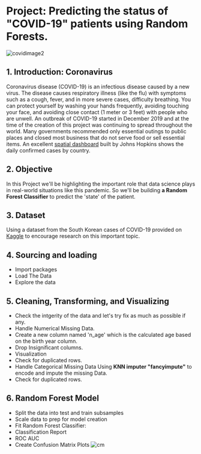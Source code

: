 
# Project: Predicting the status of "COVID-19" patients using Random Forests.

![covidimage2](https://user-images.githubusercontent.com/67468718/106261986-2ca7f600-61d7-11eb-84e1-29362d5a425e.png)

## 1. Introduction: Coronavirus

Coronavirus disease (COVID-19) is an infectious disease caused by a new virus.
The disease causes respiratory illness (like the flu) with symptoms such as a cough, fever, and in more severe cases, difficulty breathing. You can protect yourself by washing your hands frequently, avoiding touching your face, and avoiding close contact (1 meter or 3 feet) with people who are unwell. An outbreak of COVID-19 started in December 2019 and at the time of the creation of this project was continuing to spread throughout the world. Many governments recommended only essential outings to public places and closed most business that do not serve food or sell essential items. An excellent [spatial dashboard](https://www.arcgis.com/apps/opsdashboard/index.html#/bda7594740fd40299423467b48e9ecf6) built by Johns Hopkins shows the daily confirmed cases by country. 

## 2. Objective

In this Project we'll be highlighting the important role that data science plays in real-world situations like this pandemic. So we'll be building **a Random Forest Classifier** to predict the 'state' of the patient.

## 3. Dataset
Using a dataset from the South Korean cases of COVID-19 provided on [Kaggle](https://www.kaggle.com/kimjihoo/coronavirusdataset) to encourage research on this important topic.

## 4. Sourcing and loading
- Import packages
- Load The Data
- Explore the data

## 5. Cleaning, Transforming, and Visualizing

- Check the intgerity of the data and let's try fix as much as possible if any.
- Handle Numerical Missing Data.
- Create a new column named 'n_age' which is the calculated age based on the birth year column.
- Drop Insignificant columns.
- Visualization
- Check for duplicated rows.
- Handle Categorical Missing Data Using **KNN imputer "fancyimpute"** to encode and impute the missing Data.
- Check for duplicated rows.

## 6. Random Forest Model
- Split the data into test and train subsamples
- Scale data to prep for model creation
- Fit Random Forest Classifier:
- Classification Report
- ROC AUC
- Create Confusion Matrix Plots
![cm](https://user-images.githubusercontent.com/67468718/106378205-cbf3f700-6357-11eb-8a1d-927fa2869c02.JPG)

